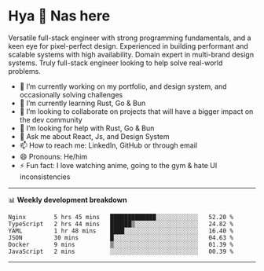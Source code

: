 # Hya 👋 Nas here

Versatile full-stack engineer with strong programming fundamentals, and a keen eye for pixel-perfect design. Experienced in building performant and scalable systems with high availability. Domain expert in multi-brand design systems. Truly full-stack engineer looking to help solve real-world problems.

- 🔭 I’m currently working on my portfolio, and design system, and occasionally solving challenges
- 🌱 I’m currently learning Rust, Go & Bun
- 👯 I’m looking to collaborate on projects that will have a bigger impact on the dev community
- 🤔 I’m looking for help with Rust, Go & Bun
- 💬 Ask me about React, Js, and Design System
- 📫 How to reach me: LinkedIn, GitHub or through email
- 😄 Pronouns: He/him
- ⚡ Fun fact: I love watching anime, going to the gym & hate UI inconsistencies

-------
📊 **Weekly development breakdown**
<!--START_SECTION:waka-->

```text
Nginx        5 hrs 45 mins   █████████████░░░░░░░░░░░░   52.20 %
TypeScript   2 hrs 44 mins   ██████▒░░░░░░░░░░░░░░░░░░   24.82 %
YAML         1 hr 48 mins    ████░░░░░░░░░░░░░░░░░░░░░   16.40 %
JSON         30 mins         █░░░░░░░░░░░░░░░░░░░░░░░░   04.63 %
Docker       9 mins          ▒░░░░░░░░░░░░░░░░░░░░░░░░   01.39 %
JavaScript   2 mins          ░░░░░░░░░░░░░░░░░░░░░░░░░   00.39 %
```

<!--END_SECTION:waka-->
-------
